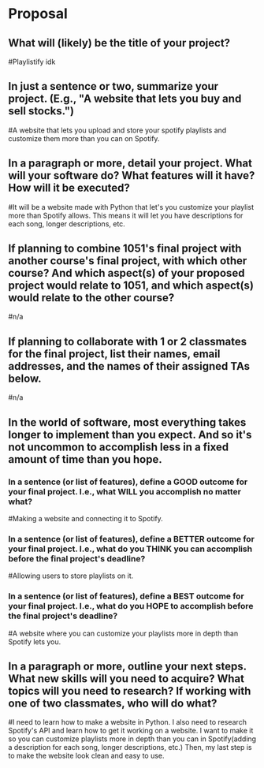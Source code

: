 # Proposal

## What will (likely) be the title of your project?

#Playlistify idk

## In just a sentence or two, summarize your project. (E.g., "A website that lets you buy and sell stocks.")

#A website that lets you upload and store your spotify playlists and customize them more than you can on Spotify.

## In a paragraph or more, detail your project. What will your software do? What features will it have? How will it be executed?

#It will be a website made with Python that let's you customize your playlist more than Spotify allows. This means it will let you have descriptions for each song, longer descriptions, etc.

## If planning to combine 1051's final project with another course's final project, with which other course? And which aspect(s) of your proposed project would relate to 1051, and which aspect(s) would relate to the other course?

#n/a

## If planning to collaborate with 1 or 2 classmates for the final project, list their names, email addresses, and the names of their assigned TAs below.

#n/a

## In the world of software, most everything takes longer to implement than you expect. And so it's not uncommon to accomplish less in a fixed amount of time than you hope.

### In a sentence (or list of features), define a GOOD outcome for your final project. I.e., what WILL you accomplish no matter what?

#Making a website and connecting it to Spotify.

### In a sentence (or list of features), define a BETTER outcome for your final project. I.e., what do you THINK you can accomplish before the final project's deadline?

#Allowing users to store playlists on it.

### In a sentence (or list of features), define a BEST outcome for your final project. I.e., what do you HOPE to accomplish before the final project's deadline?

#A website where you can customize your playlists more in depth than Spotify lets you.

## In a paragraph or more, outline your next steps. What new skills will you need to acquire? What topics will you need to research? If working with one of two classmates, who will do what?

#I need to learn how to make a website in Python. I also need to research Spotify's API and learn how to get it working on a website. I want to make it so you can customize playlists more in depth than you can in Spotify(adding a description for each song, longer descriptions, etc.) Then, my last step is to make the website look clean and easy to use.